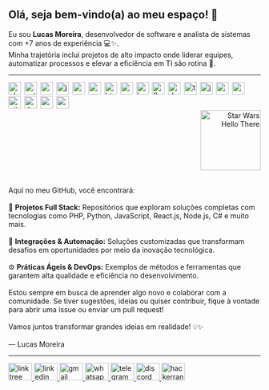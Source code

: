 <h2 align="left">Olá, seja bem-vindo(a) ao meu espaço! 👋</h2>

<p align="left">
  Eu sou <strong>Lucas Moreira</strong>, desenvolvedor de software e analista de sistemas com +7 anos de experiência 💻✨.<br />
  Minha trajetória inclui projetos de alto impacto onde liderar equipes, automatizar processos e elevar a eficiência em TI são rotina 🚀.
</p>

<hr />

<!-- ÍCONES FLOTANDO À ESQUERDA -->
<p align="left" style="float: left; margin: 0; padding: 0;">
  <img src="https://cdn.jsdelivr.net/gh/devicons/devicon/icons/php/php-original.svg" alt="php" height="25" style="margin-right:3px;" />
  <img src="https://cdn.jsdelivr.net/gh/devicons/devicon/icons/python/python-original.svg" alt="python" height="25" style="margin-right:3px;" />
  <img src="https://cdn.jsdelivr.net/gh/devicons/devicon/icons/csharp/csharp-original.svg" alt="csharp" height="25" style="margin-right:3px;" />
  <img src="https://cdn.jsdelivr.net/gh/devicons/devicon/icons/javascript/javascript-original.svg" alt="javascript" height="25" style="margin-right:3px;" />
  <img src="https://cdn.jsdelivr.net/gh/devicons/devicon/icons/react/react-original.svg" alt="react" height="25" style="margin-right:3px;" />
  <img src="https://cdn.jsdelivr.net/gh/devicons/devicon/icons/nodejs/nodejs-original.svg" alt="nodejs" height="25" style="margin-right:3px;" />
  <img src="https://cdn.jsdelivr.net/gh/devicons/devicon/icons/html5/html5-original.svg" alt="html5" height="25" style="margin-right:3px;" />
  <img src="https://cdn.jsdelivr.net/gh/devicons/devicon/icons/css3/css3-original.svg" alt="css3" height="25" style="margin-right:3px;" />
  <img src="https://cdn.jsdelivr.net/gh/devicons/devicon/icons/bootstrap/bootstrap-original.svg" alt="bootstrap" height="25" style="margin-right:3px;" />
  <img src="https://cdn.jsdelivr.net/gh/devicons/devicon/icons/flask/flask-original.svg" alt="flask" height="25" style="margin-right:3px;" />
  <img src="https://cdn.jsdelivr.net/gh/devicons/devicon/icons/dotnetcore/dotnetcore-original.svg" alt="dotnetcore" height="25" style="margin-right:3px;" />
  <img src="https://cdn.jsdelivr.net/gh/devicons/devicon/icons/typescript/typescript-original.svg" alt="typescript" height="25" style="margin-right:3px;" />
  <img src="https://cdn.jsdelivr.net/gh/devicons/devicon/icons/java/java-original.svg" alt="java" height="25" style="margin-right:3px;" />
  <img src="https://cdn.jsdelivr.net/gh/devicons/devicon/icons/mysql/mysql-original.svg" alt="mysql" height="25" style="margin-right:3px;" />
  <img src="https://cdn.jsdelivr.net/gh/devicons/devicon/icons/postgresql/postgresql-original.svg" alt="postgresql" height="25" style="margin-right:3px;" />
  <img src="https://cdn.jsdelivr.net/gh/devicons/devicon/icons/git/git-original.svg" alt="git" height="25" style="margin-right:3px;" />
  <img src="https://cdn.jsdelivr.net/gh/devicons/devicon/icons/docker/docker-original.svg" alt="docker" height="25" style="margin-right:3px;" />
  <img src="https://cdn.jsdelivr.net/gh/devicons/devicon/icons/amazonwebservices/amazonwebservices-line-wordmark.svg" alt="aws" height="25" style="margin-right:3px;" />
  <img src="https://cdn.jsdelivr.net/gh/devicons/devicon/icons/azure/azure-original.svg" alt="azure" height="25" style="margin-right:3px;" />
</p>

<!-- GIF FLOTANDO À DIREITA -->
<p align="right" style="float: right; margin: 0; padding: 0;">
  <img 
    src="https://media1.tenor.com/m/0Akz_GWDQyQAAAAC/star-wars-hello-there.gif"
    alt="Star Wars Hello There"
    height="120"
  />
</p>

<!-- LIMPAR FLOAT PARA CONTEÚDO SEGUINTE NÃO ENROLAR EM VOLTA -->
<div style="clear: both;"></div>

<br />

<p align="left">
  Aqui no meu GitHub, você encontrará:<br /><br />
  🚀 <strong>Projetos Full Stack:</strong> Repositórios que exploram soluções completas com tecnologias como PHP, Python, JavaScript, React.js, Node.js, C# e muito mais.<br /><br />
  🔌 <strong>Integrações & Automação:</strong> Soluções customizadas que transformam desafios em oportunidades por meio da inovação tecnológica.<br /><br />
  ⚙️ <strong>Práticas Ágeis & DevOps:</strong> Exemplos de métodos e ferramentas que garantem alta qualidade e eficiência no desenvolvimento.<br /><br />
  Estou sempre em busca de aprender algo novo e colaborar com a comunidade. Se tiver sugestões, ideias ou quiser contribuir, fique à vontade para abrir uma issue ou enviar um pull request!<br /><br />
  Vamos juntos transformar grandes ideias em realidade! 💡✨<br /><br />
  — Lucas Moreira
</p>

<hr />

<!-- LINKS DE CONTATO -->
<div align="left">
  <a href="https://linktr.ee/seudomain">
    <img src="https://raw.githubusercontent.com/maurodesouza/profile-readme-generator/master/src/assets/icons/social/linktree/default.svg" width="47" height="35" alt="linktree logo" />
  </a>
  <a href="https://www.linkedin.com/in/lucasabmoreira/">
    <img src="https://raw.githubusercontent.com/maurodesouza/profile-readme-generator/master/src/assets/icons/social/linkedin/default.svg" width="47" height="35" alt="linkedin logo" />
  </a>
  <a href="mailto:lucasabmoreira@gmail.com">
    <img src="https://raw.githubusercontent.com/maurodesouza/profile-readme-generator/master/src/assets/icons/social/gmail/default.svg" width="47" height="35" alt="gmail logo" />
  </a>
  <a href="https://wa.me/5521996582217">
    <img src="https://raw.githubusercontent.com/maurodesouza/profile-readme-generator/master/src/assets/icons/social/whatsapp/default.svg" width="47" height="35" alt="whatsapp logo" />
  </a>
  <a href="https://t.me/yourtelegramusername">
    <img src="https://raw.githubusercontent.com/maurodesouza/profile-readme-generator/master/src/assets/icons/social/telegram/default.svg" width="47" height="35" alt="telegram logo" />
  </a>
  <a href="https://discordapp.com/users/yourdiscordid">
    <img src="https://raw.githubusercontent.com/maurodesouza/profile-readme-generator/master/src/assets/icons/social/discord/default.svg" width="47" height="35" alt="discord logo" />
  </a>
  <a href="https://www.hackerrank.com/yourusername">
    <img src="https://raw.githubusercontent.com/maurodesouza/profile-readme-generator/master/src/assets/icons/social/hackerrank/default.svg" width="47" height="35" alt="hackerrank logo" />
  </a>
</div>

